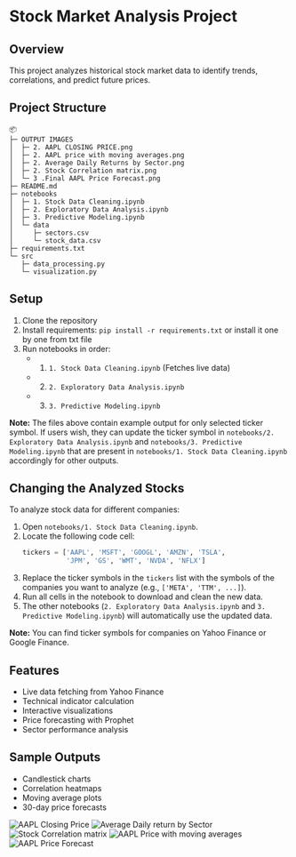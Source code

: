 # Stock Market Analysis Project

## Overview
This project analyzes historical stock market data to identify trends, correlations, and predict future prices.

## Project Structure
```
📦 
├─ OUTPUT IMAGES
│  ├─ 2. AAPL CLOSING PRICE.png
│  ├─ 2. AAPL price with moving averages.png
│  ├─ 2. Average Daily Returns by Sector.png
│  ├─ 2. Stock Correlation matrix.png
│  └─ 3 .Final AAPL Price Forecast.png
├─ README.md
├─ notebooks
│  ├─ 1. Stock Data Cleaning.ipynb
│  ├─ 2. Exploratory Data Analysis.ipynb
│  ├─ 3. Predictive Modeling.ipynb
│  └─ data
│     ├─ sectors.csv
│     └─ stock_data.csv
├─ requirements.txt
└─ src
   ├─ data_processing.py
   └─ visualization.py
```

## Setup
1. Clone the repository
2. Install requirements: `pip install -r requirements.txt` or install it one by one from txt file
3. Run notebooks in order:
   - 1. `1. Stock Data Cleaning.ipynb` (Fetches live data)
   - 2. `2. Exploratory Data Analysis.ipynb`
   - 3. `3. Predictive Modeling.ipynb`

**Note:** The files above contain example output for only selected ticker symbol. If users wish, they can update the ticker symbol in `notebooks/2. Exploratory Data Analysis.ipynb` and `notebooks/3. Predictive Modeling.ipynb` that are present in `notebooks/1. Stock Data Cleaning.ipynb` accordingly for other outputs.

## Changing the Analyzed Stocks

To analyze stock data for different companies:

1. Open `notebooks/1. Stock Data Cleaning.ipynb`.
2. Locate the following code cell:
   ```python
   tickers = ['AAPL', 'MSFT', 'GOOGL', 'AMZN', 'TSLA', 
              'JPM', 'GS', 'WMT', 'NVDA', 'NFLX']
   ```
3. Replace the ticker symbols in the `tickers` list with the symbols of the companies you want to analyze (e.g., `['META', 'TTM', ...]`).
4. Run all cells in the notebook to download and clean the new data.
5. The other notebooks (`2. Exploratory Data Analysis.ipynb` and `3. Predictive Modeling.ipynb`) will automatically use the updated data.

**Note:** You can find ticker symbols for companies on Yahoo Finance or Google Finance.

## Features
- Live data fetching from Yahoo Finance
- Technical indicator calculation
- Interactive visualizations
- Price forecasting with Prophet
- Sector performance analysis

## Sample Outputs
- Candlestick charts
- Correlation heatmaps
- Moving average plots
- 30-day price forecasts

![AAPL Closing Price](https://github.com/user-attachments/assets/d0b52ac7-f863-4b74-a659-fc33c2baaa97)
![Average Daily return by Sector](https://github.com/user-attachments/assets/68746489-d8ea-48fa-8928-771ac83ae7e5)
![Stock Correlation matrix](https://github.com/user-attachments/assets/0f9c5fc6-3a93-4b52-9a41-04984085127a)
![AAPL Price with moving averages](https://github.com/user-attachments/assets/eaa92fd1-5043-4f22-9c5f-bd73978c37c5)
![AAPL Price Forecast](https://github.com/user-attachments/assets/011b73f5-c47e-46e0-b76d-066a8b93a7f0)





